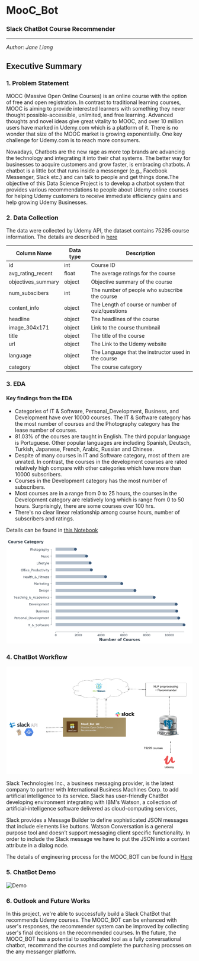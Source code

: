 # MooC_Bot
### Slack ChatBot Course Recommender
----------
*Author: Jane Liang*

## Executive Summary

### 1. Problem Statement

MOOC (Massive Open Online Courses) is an online course with the option of free and open registration. In contrast to traditional learning courses, MOOC is aiming to provide interested learners with something they never thought possible-accessible, unlimited, and free learning. Advanced thoughts and novel ideas give great vitality to MOOC, and over 10 million users have marked in Udemy.com which is a platform of it. There is no wonder that size of the MOOC market is growing exponentially. One key challenge for Udemy.com is to reach more consumers. 

Nowadays, Chatbots are the new rage as more top brands are advancing the technology and integrating it into their chat systems. The better way for businesses to acquire customers and grow faster, is embracing chatbots. A chatbot is a little bot that runs inside a messenger (e.g., Facebook Messenger, Slack etc.) and can talk to people and get things done.The objective of this Data Science Project is to develop a chatbot system that provides various recommendations to people about Udemy online courses for helping Udemy customers to receive immediate efficiency gains and help growing Udemy Businesses. 

### 2. Data Collection

The data were collected by Udemy API, the dataset contains 75295 course information. The details are described in [here](./Data)

|Column Name|Data type|Description|
| --- | --- | --- |
|id|int|Course ID |
|avg_rating_recent|float|The average ratings for the course|
|objectives_summary|object|Objective summary of the course|
|num_subscibers|int|The number of people who subscribe the course|
|content_info|object|The Length of course or number of quiz/questions
|headline|object|The headlines of the course
|image_304x171|object|Link to the course thumbnail|
|title|object|The title of the course
|url|object|The Link to the Udemy website
|language|object|The Language that the instructor used in the course|
|category|object|The course category


### 3. EDA

#### Key findings from the EDA

- Categories of IT & Software, Personal_Development, Business, and Development have over 10000 courses. The IT & Software category has the most number of courses and the Photography category has the lease number of courses.
- 81.03% of the courses are taught in English. The third popular language is Portuguese. Other popular languages are including Spanish, Deutsch, Turkish, Japanese, French, Arabic, Russian and Chinese.
- Despite of many courses in IT and Software category, most of them are unrated. In contrast, the courses in the development courses are rated relatively high compare with other categories which have more than 10000 subscribers.
- Courses in the Development category has the most number of subscribers.
- Most courses are in a range from 0 to 25 hours, the courses in the Development category are  relatively long which is range from 0 to 50 hours. Surprisingly, there are some courses over 100 hrs.
- There's no clear linear relationship among course hours, number of subscribers and ratings.

Details can be found in [this Notebook](./Code/.01_Data_Cleaning_and_EDA.ipynb)

![EDA_1](./Image/EDA_1.png)

### 4. ChatBot Workflow

<img src="./Image/Workflow.png" width="700">

Slack Technologies Inc., a business messaging provider, is the latest company to partner with International Business Machines Corp. to add artificial intelligence to its service. Slack has user-friendly ChatBot developing environment integrating with IBM's Watson, a collection of artificial-intelligence software delivered as cloud-computing services, 

Slack provides a Message Builder to define sophisticated JSON messages that include elements like buttons. Watson Conversation is a general purpose tool and doesn’t support messaging client specific functionality. In order to include the Slack message we have to put the JSON into a context attribute in a dialog node.

The details of engineering process for the MOOC_BOT can be found in [Here](./ChatBot)



### 5. ChatBot Demo
![Demo ](./Image/Demo.gif)

### 6. Outlook and Future Works

In this project, we're able to successfully build a Slack ChatBot that recommends Udemy courses. The MOOC_BOT can be enhanced with user's responses, the recommender system can be improved by collecting user's final decisions on the recommended courses. In the future, the MOOC_BOT has a potential to sophiscated tool as a fully conversational chatbot, recommand the courses and complete the purchasing procsses on the any messanger platform. 